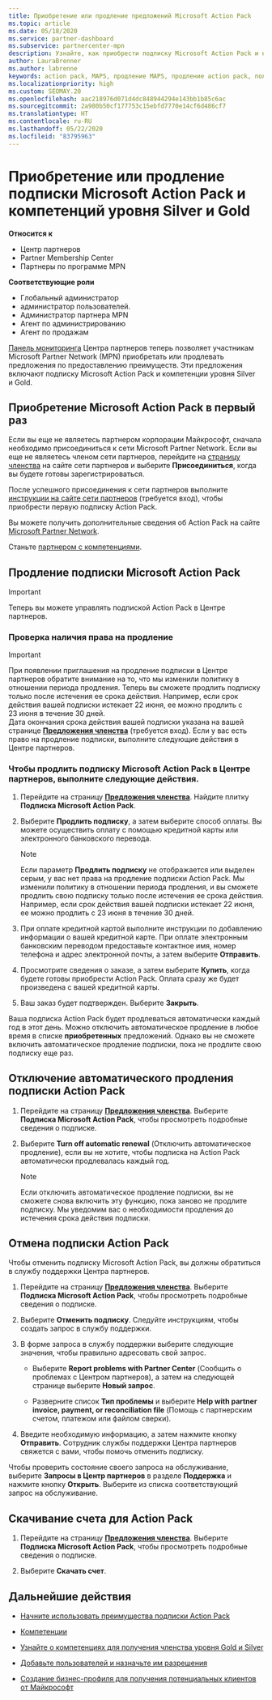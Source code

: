```yaml
---
title: Приобретение или продление предложений Microsoft Action Pack
ms.topic: article
ms.date: 05/18/2020
ms.service: partner-dashboard
ms.subservice: partnercenter-mpn
description: Узнайте, как приобрести подписку Microsoft Action Pack и начать использовать преимущества Action Pack. Также вы узнаете, как возобновить, отменить и просмотреть счет и выполнить многие другие действия.
author: LauraBrenner
ms.author: labrenne
keywords: action pack, MAPS, продление MAPS, продление action pack, получение action pack
ms.localizationpriority: high
ms.custom: SEOMAY.20
ms.openlocfilehash: aac218976d071d4dc848944294e143bb1b85c6ac
ms.sourcegitcommit: 2a980b50cf177753c15ebfd7770e14cf6d486cf7
ms.translationtype: HT
ms.contentlocale: ru-RU
ms.lasthandoff: 05/22/2020
ms.locfileid: "83795963"
---
```

# <a name="buy-or-renew-a-microsoft-action-pack-subscription-or-silver-and-gold-competencies"></a>Приобретение или продление подписки Microsoft Action Pack и компетенций уровня Silver и Gold

**Относится к**

- Центр партнеров
- Partner Membership Center
- Партнеры по программе MPN

**Соответствующие роли**

- Глобальный администратор
- администратор пользователей.
- Администратор партнера MPN
- Агент по администрированию
- Агент по продажам

[Панель мониторинга](https://docs.microsoft.com/partner-center/) Центра партнеров теперь позволяет участникам Microsoft Partner Network (MPN) приобретать или продлевать предложения по предоставлению преимуществ. Эти предложения включают подписку Microsoft Action Pack и компетенции уровня Silver и Gold.

## <a name="buy-microsoft-action-pack-for-the-first-time"></a>Приобретение Microsoft Action Pack в первый раз

Если вы еще не являетесь партнером корпорации Майкрософт, сначала необходимо присоединиться к сети Microsoft Partner Network. Если вы еще не являетесь членом сети партнеров, перейдите на [страницу членства](https://partner.microsoft.com/membership) на сайте сети партнеров и выберите **Присоединиться**, когда вы будете готовы зарегистрироваться. 

После успешного присоединения к сети партнеров выполните [инструкции на сайте сети партнеров](https://partner.microsoft.com/membership/action-pack) (требуется вход), чтобы приобрести первую подписку Action Pack. 

Вы можете получить дополнительные сведения об Action Pack на сайте [Microsoft Partner Network](https://partner.microsoft.com/membership/internal-use-software#simple-tab-content-3).

Станьте [партнером с компетенциями](https://partner.microsoft.com/membership/competencies). 

## <a name="renew-a-microsoft-action-pack-subscription"></a>Продление подписки Microsoft Action Pack

>[!IMPORTANT]
>Теперь вы можете управлять подпиской Action Pack в Центре партнеров.

### <a name="check-your-renewal-eligibility"></a>Проверка наличия права на продление

>[!IMPORTANT]
>При появлении приглашения на продление подписки в Центре партнеров обратите внимание на то, что мы изменили политику в отношении периода продления. Теперь вы сможете продлить подписку только после истечения ее срока действия. Например, если срок действия вашей подписки истекает 22 июня, ее можно продлить с 23 июня в течение 30 дней.       
>Дата окончания срока действия вашей подписки указана на вашей странице [**Предложения членства**](https://partnercenter.microsoft.com/pcv/partnership/offers) (требуется вход). Если у вас есть право на продление подписки, выполните следующие действия в Центре партнеров.  

### <a name="to-renew-a-microsoft-action-pack-subscription-in-the-partner-center"></a>Чтобы продлить подписку Microsoft Action Pack в Центре партнеров, выполните следующие действия.

1. Перейдите на страницу [**Предложения членства**](https://partnercenter.microsoft.com/pcv/partnership/offers). Найдите плитку **Подписка Microsoft Action Pack**.  

2. Выберите **Продлить подписку**, а затем выберите способ оплаты. Вы можете осуществить оплату с помощью кредитной карты или электронного банковского перевода.

    >[!NOTE]
    >Если параметр **Продлить подписку** не отображается или выделен серым, у вас нет права на продление подписки Action Pack. Мы изменили политику в отношении периода продления, и вы сможете продлить свою подписку только после истечения ее срока действия. Например, если срок действия вашей подписки истекает 22 июня, ее можно продлить с 23 июня в течение 30 дней.  

3. При оплате кредитной картой выполните инструкции по добавлению информации о вашей кредитной карте. При оплате электронным банковским переводом предоставьте контактное имя, номер телефона и адрес электронной почты, а затем выберите **Отправить**. 
     
4. Просмотрите сведения о заказе, а затем выберите **Купить**, когда будете готовы приобрести Action Pack. Оплата сразу же будет произведена с вашей кредитной карты.

5. Ваш заказ будет подтвержден. Выберите **Закрыть**.

Ваша подписка Action Pack будет продлеваться автоматически каждый год в этот день. Можно отключить автоматическое продление в любое время в списке **приобретенных** предложений. Однако вы не сможете включить автоматическое продление подписки, пока не продлите свою подписку еще раз. 


## <a name="turn-off-automatic-action-pack-subscription-renewal"></a>Отключение автоматического продления подписки Action Pack

1. Перейдите на страницу [**Предложения членства**](https://partnercenter.microsoft.com/pcv/partnership/offers).  Выберите **Подписка Microsoft Action Pack**, чтобы просмотреть подробные сведения о подписке. 

2. Выберите **Turn off automatic renewal** (Отключить автоматическое продление), если вы не хотите, чтобы подписка на Action Pack автоматически продлевалась каждый год. 

    >[!NOTE]
    >Если отключить автоматическое продление подписки, вы не сможете снова включить эту функцию, пока заново не продлите подписку. Мы уведомим вас о необходимости продления до истечения срока действия подписки.


## <a name="cancel-your-action-pack-subscription"></a>Отмена подписки Action Pack

Чтобы отменить подписку Microsoft Action Pack, вы должны обратиться в службу поддержки Центра партнеров.

1. Перейдите на страницу [**Предложения членства**](https://partnercenter.microsoft.com/pcv/partnership/offers). Выберите **Подписка Microsoft Action Pack**, чтобы просмотреть подробные сведения о подписке. 

3. Выберите **Отменить подписку**. Следуйте инструкциям, чтобы создать запрос в службу поддержки. 

4. В форме запроса в службу поддержки выберите следующие значения, чтобы правильно адресовать свой запрос.

    -  Выберите **Report problems with Partner Center** (Сообщить о проблемах с Центром партнеров), а затем на следующей странице выберите **Новый запрос**.

    -  Разверните список **Тип проблемы** и выберите **Help with partner invoice, payment, or reconciliation file** (Помощь с партнерским счетом, платежом или файлом сверки). 

5. Введите необходимую информацию, а затем нажмите кнопку **Отправить**. Сотрудник службы поддержки Центра партнеров свяжется с вами, чтобы помочь отменить подписку.

Чтобы проверить состояние своего запроса на обслуживание, выберите **Запросы в Центр партнеров** в разделе **Поддержка** и нажмите кнопку **Открыть**. Выберите из списка соответствующий запрос на обслуживание.  

## <a name="download-your-action-pack-invoice"></a>Скачивание счета для Action Pack

1. Перейдите на страницу [**Предложения членства**](https://partnercenter.microsoft.com/pcv/partnership/offers). Выберите **Подписка Microsoft Action Pack**, чтобы просмотреть подробные сведения о подписке. 

3. Выберите **Скачать счет**.
 
## <a name="next-steps"></a>Дальнейшие действия

-   [Начните использовать преимущества подписки Action Pack](manage-your-partner-network-benefits.md)

-   [Компетенции](learn-about-competencies.md)

-   [Узнайте о компетенциях для получения членства уровня Gold и Silver](https://partner.microsoft.com/membership/internal-use-software#simple-tab-content-2)

-   [Добавьте пользователей и назначьте им разрешения](create-user-accounts-and-set-permissions.md)

-   [Создание бизнес-профиля для получения потенциальных клиентов от Майкрософт](create-a-marketing-profile.md)



